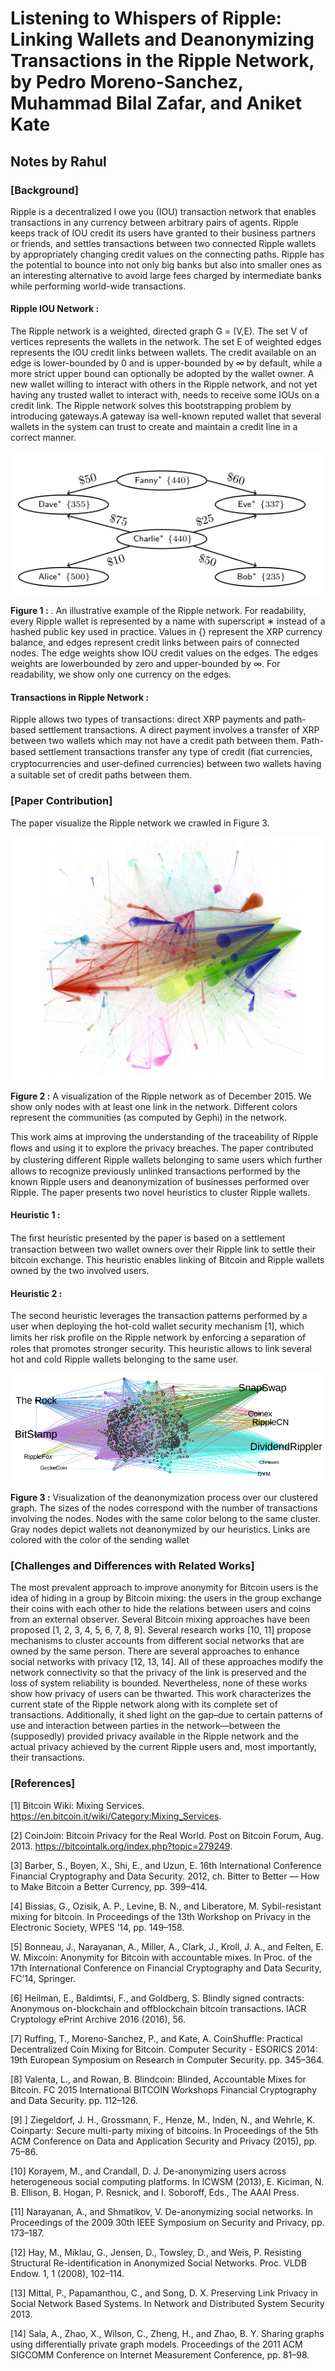 # Listening to Whispers of Ripple: Linking Wallets and Deanonymizing Transactions in the Ripple Network, by Pedro Moreno-Sanchez, Muhammad Bilal Zafar, and Aniket Kate #
## Notes by Rahul ##

### **[Background]** ###  

Ripple is a decentralized I owe you (IOU) transaction network that enables transactions in any currency between arbitrary pairs of agents. Ripple keeps track of IOU credit its users have granted to their business partners or friends, and settles transactions between two connected Ripple wallets by appropriately changing credit values on the connecting paths. Ripple has the potential to bounce into not only big banks but also into smaller ones as an interesting alternative to avoid large fees charged by intermediate banks while performing world-wide transactions.

#### Ripple IOU Network : ####

The Ripple network is a weighted, directed graph G = (V,E). The set V of vertices represents the wallets in the network. The set E of weighted edges represents the IOU credit links between wallets. The credit available on an edge is lower-bounded by 0 and is upper-bounded by ∞ by default, while a more strict upper bound can optionally be adopted by the wallet owner. A new wallet willing to interact with others in the Ripple network, and not yet having any trusted wallet to interact with, needs to receive some IOUs on a credit link. The Ripple network solves this bootstrapping problem by introducing gateways.A gateway isa well-known reputed wallet that several wallets in the system can trust to create and maintain a credit line in a correct manner.

![alt text](/Images/Capture1.PNG)

**Figure 1 :** . An illustrative example of the Ripple network. For readability, every Ripple wallet is represented by a name with superscript ∗ instead of a hashed public key used in practice. Values in {} represent the XRP currency balance, and edges represent credit links between pairs of connected nodes. The edge weights show IOU credit values on the edges. The edges weights are lowerbounded by zero and upper-bounded by ∞. For readability, we show only one currency on the edges. 

#### Transactions in Ripple Network : ####

Ripple allows two types of transactions: direct XRP payments and path-based settlement transactions. A direct payment involves a transfer of XRP between two wallets which may not have a credit path between them. Path-based settlement transactions transfer any type of credit (ﬁat currencies, cryptocurrencies and user-deﬁned currencies) between  two wallets having a suitable set of credit paths between them.

### **[Paper Contribution]** ### 
The paper visualize the Ripple network we crawled in Figure 3.

![alt text](/Images/Capture2.PNG)

**Figure 2 :**  A visualization of the Ripple network as of December 2015. We show only nodes with at least one link in the network. Different colors represent the communities (as computed by Gephi) in the network.


This work aims at improving the understanding of the traceability of Ripple ﬂows and using it to explore the privacy breaches. The paper contributed by clustering diﬀerent Ripple wallets belonging to same users which further allows to recognize previously unlinked transactions performed by the known Ripple users and deanonymization of businesses performed over Ripple. The paper presents two novel heuristics to cluster Ripple wallets. 

#### Heuristic 1 : ####

The ﬁrst heuristic presented by the paper is based on a settlement transaction between two wallet owners over their Ripple link to settle their bitcoin exchange. This heuristic enables linking of Bitcoin and Ripple wallets owned by the two involved users.

#### Heuristic 2 : #### 

The second heuristic leverages the transaction patterns performed by a user when deploying the hot-cold wallet security mechanism [1], which limits her risk proﬁle on the Ripple network by enforcing a separation of roles that promotes stronger security. This heuristic allows to link several hot and cold Ripple wallets belonging to the same user.

![alt text](/Images/Capture3.PNG)

**Figure 3 :**  Visualization of the deanonymization process over our clustered graph. The sizes of the nodes correspond with the number of transactions involving the nodes. Nodes with the same color belong to the same cluster. Gray nodes depict wallets not deanonymized by our heuristics. Links are colored with the color of the sending wallet

### **[Challenges and Differences with Related Works]** ### 

The most prevalent approach to improve anonymity for Bitcoin users is the idea of hiding in a group by Bitcoin mixing: the users in the group exchange their coins with each other to hide the relations between users and coins from an external observer. Several Bitcoin mixing approaches have been proposed
[1, 2, 3, 4, 5, 6, 7, 8, 9]. Several research works [10, 11] propose mechanisms to cluster accounts from different social networks that are owned by the same person. There are several approaches to enhance social networks with privacy [12, 13, 14]. All of these approaches modify the network connectivity so that the
privacy of the link is preserved and the loss of system reliability is bounded.  Nevertheless, none of these works show how privacy of users can be thwarted. This work characterizes the current state of the Ripple network along with its complete set of transactions. Additionally, it shed light on the gap–due to certain patterns of use and interaction between parties in the network—between the (supposedly) provided privacy available in the Ripple network and the actual privacy achieved by the current Ripple users and, most importantly, their transactions.

### **[References]** ### 
[1] Bitcoin Wiki: Mixing Services. https://en.bitcoin.it/wiki/Category:Mixing_Services.

[2] CoinJoin: Bitcoin Privacy for the Real World. Post on Bitcoin Forum, Aug. 2013. https://bitcointalk.org/index.php?topic=279249.

[3] Barber, S., Boyen, X., Shi, E., and Uzun, E. 16th International Conference Financial Cryptography and Data Security. 2012, ch. Bitter to Better — How to Make Bitcoin a Better Currency, pp. 399–414.

[4] Bissias, G., Ozisik, A. P., Levine, B. N., and Liberatore, M. Sybil-resistant mixing for bitcoin. In Proceedings of the 13th Workshop on Privacy in the Electronic Society,
WPES ’14, pp. 149–158.

[5] Bonneau, J., Narayanan, A., Miller, A., Clark, J., Kroll, J. A., and Felten, E. W. Mixcoin: Anonymity for Bitcoin with accountable mixes. In Proc. of the 17th International Conference on Financial Cryptography and Data Security, FC’14, Springer.

[6] Heilman, E., Baldimtsi, F., and Goldberg, S. Blindly signed contracts: Anonymous on-blockchain and offblockchain bitcoin transactions. IACR Cryptology ePrint Archive 2016 (2016), 56.

[7] Ruffing, T., Moreno-Sanchez, P., and Kate, A. CoinShuffle: Practical Decentralized Coin Mixing for Bitcoin. Computer Security - ESORICS 2014: 19th European Symposium on Research in Computer Security. pp. 345–364.

[8] Valenta, L., and Rowan, B. Blindcoin: Blinded, Accountable Mixes for Bitcoin. FC 2015 International BITCOIN Workshops Financial Cryptography and Data Security.
pp. 112–126.

[9] ] Ziegeldorf, J. H., Grossmann, F., Henze, M., Inden, N., and Wehrle, K. Coinparty: Secure multi-party mixing of bitcoins. In Proceedings of the 5th ACM Conference on Data and Application Security and Privacy (2015), pp. 75–86.

[10] Korayem, M., and Crandall, D. J. De-anonymizing users across heterogeneous social computing platforms. In ICWSM (2013), E. Kiciman, N. B. Ellison, B. Hogan, P. Resnick,
and I. Soboroff, Eds., The AAAI Press.

[11] Narayanan, A., and Shmatikov, V. De-anonymizing social networks. In Proceedings of the 2009 30th IEEE Symposium on Security and Privacy, pp. 173–187.

[12] Hay, M., Miklau, G., Jensen, D., Towsley, D., and Weis, P. Resisting Structural Re-identification in Anonymized Social Networks. Proc. VLDB Endow. 1, 1 (2008), 102–114.

[13] Mittal, P., Papamanthou, C., and Song, D. X. Preserving Link Privacy in Social Network Based Systems. In Network and Distributed System Security 2013.

[14] Sala, A., Zhao, X., Wilson, C., Zheng, H., and Zhao, B. Y. Sharing graphs using differentially private graph models. Proceedings of the 2011 ACM SIGCOMM Conference on Internet Measurement Conference, pp. 81–98.
